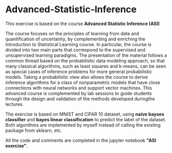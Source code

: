 # Advanced-Statistic-Inference
This exercise is based on the course **Advanced Statistic Inference (ASI)**  

The course focuses on the principles of learning from data and quantification of uncertainty, by complementing and enriching the Introduction to Statistical Learning course. In particular, the course is divided into two main parts that correspond to the supervised and unsupervised learning paradigms. The presentation of the material follows a common thread based on the probabilistic data modeling approach, so that many classical algorithms, such as least squares and k-means, can be seen as special cases of inference problems for more general probabilistic models. Taking a probabilistic view also allows the course to derive inference algorithms for a class of nonparametric models that have close connections with neural networks and support vector machines. This advanced course is complemented by lab sessions to guide students through the design and validation of the methods developed duringthe lectures.   

The exercise is based on MNIST and CIFAR 10 dataset, using **naive bayses classifier** and **bayes linear classification** to predict the label of the dataset. Both algorithms are implemented by myself instead of calling the existing package from sklearn, etc.  

All the code and comments are completed in the jupyter notebook **"ASI exercise"**. 
